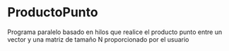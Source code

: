 # ProductoPunto
Programa paralelo basado en hilos que realice el producto punto entre un vector y una matriz de tamaño N proporcionado por el usuario

